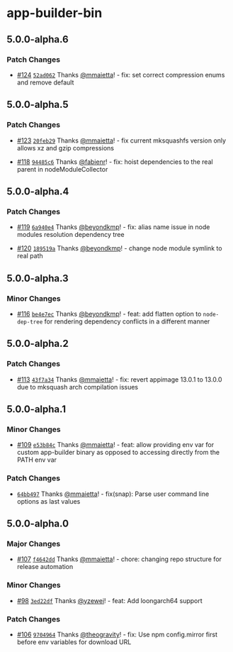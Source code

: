 # app-builder-bin

## 5.0.0-alpha.6

### Patch Changes

- [#124](https://github.com/develar/app-builder/pull/124) [`52ad062`](https://github.com/develar/app-builder/commit/52ad0626206c3ff7b7170afabe2136ef97107042) Thanks [@mmaietta](https://github.com/mmaietta)! - fix: set correct compression enums and remove default

## 5.0.0-alpha.5

### Patch Changes

- [#123](https://github.com/develar/app-builder/pull/123) [`20feb29`](https://github.com/develar/app-builder/commit/20feb293f5fa2dc46c4e52212ec9e17e6db669a0) Thanks [@mmaietta](https://github.com/mmaietta)! - fix current mksquashfs version only allows xz and gzip compressions

- [#118](https://github.com/develar/app-builder/pull/118) [`94485c6`](https://github.com/develar/app-builder/commit/94485c6d500fda34b92a6b4e0ef8314d2cc1a88d) Thanks [@fabienr](https://github.com/fabienr)! - fix: hoist dependencies to the real parent in nodeModuleCollector

## 5.0.0-alpha.4

### Patch Changes

- [#119](https://github.com/develar/app-builder/pull/119) [`6a940e4`](https://github.com/develar/app-builder/commit/6a940e46da11d733f8b7c6f31b183c0e402882aa) Thanks [@beyondkmp](https://github.com/beyondkmp)! - fix: alias name issue in node modules resolution dependency tree

- [#120](https://github.com/develar/app-builder/pull/120) [`189519a`](https://github.com/develar/app-builder/commit/189519a8292f939d9e5d3b47c6407444fee70334) Thanks [@beyondkmp](https://github.com/beyondkmp)! - change node module symlink to real path

## 5.0.0-alpha.3

### Minor Changes

- [#116](https://github.com/develar/app-builder/pull/116) [`be4e7ec`](https://github.com/develar/app-builder/commit/be4e7ec9c438e7f803c120a66148950ba294dae5) Thanks [@beyondkmp](https://github.com/beyondkmp)! - feat: add flatten option to `node-dep-tree` for rendering dependency conflicts in a different manner

## 5.0.0-alpha.2

### Patch Changes

- [#113](https://github.com/develar/app-builder/pull/113) [`43f7a34`](https://github.com/develar/app-builder/commit/43f7a3473cfbbefc5eba03f7fb04f88f54a1adf2) Thanks [@mmaietta](https://github.com/mmaietta)! - fix: revert appimage 13.0.1 to 13.0.0 due to mksquash arch compilation issues

## 5.0.0-alpha.1

### Minor Changes

- [#109](https://github.com/develar/app-builder/pull/109) [`e53b84c`](https://github.com/develar/app-builder/commit/e53b84c9a36105f281825a6e6d168481ddf543a9) Thanks [@mmaietta](https://github.com/mmaietta)! - feat: allow providing env var for custom app-builder binary as opposed to accessing directly from the PATH env var

### Patch Changes

- [`64bb497`](https://github.com/develar/app-builder/commit/64bb4971150edc37dbfb3819f115e4d767cf89c6) Thanks [@mmaietta](https://github.com/mmaietta)! - fix(snap): Parse user command line options as last values

## 5.0.0-alpha.0

### Major Changes

- [#107](https://github.com/develar/app-builder/pull/107) [`f4642dd`](https://github.com/develar/app-builder/commit/f4642ddcd85b482d1a7ed49f14d27c509eb5aa6b) Thanks [@mmaietta](https://github.com/mmaietta)! - chore: changing repo structure for release automation

### Minor Changes

- [#98](https://github.com/develar/app-builder/pull/98) [`3ed22df`](https://github.com/develar/app-builder/commit/3ed22df75fcff132a5b794ce1a421bec263bc118) Thanks [@yzewei](https://github.com/yzewei)! - feat: Add loongarch64 support

### Patch Changes

- [#106](https://github.com/develar/app-builder/pull/106) [`9704964`](https://github.com/develar/app-builder/commit/970496449b0b02780d654d61af1e3277515a2545) Thanks [@theogravity](https://github.com/theogravity)! - fix: Use npm config.mirror first before env variables for download URL
